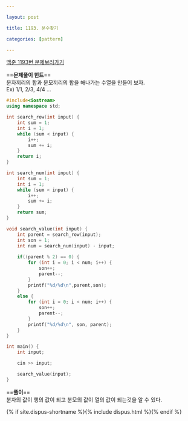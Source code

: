 ```yaml
---

layout: post

title: 1193. 분수찾기

categories: [pattern]

---
```


[백준 1193번 문제보러가기](https://www.acmicpc.net/problem/1193)

==**문제풀이 힌트**==<br>
분자끼리의 합과 분모끼리의 합을 해나가는 수열을 만들어 보자.<br>
Ex) 1/1, 2/3, 4/4 ...<br>

```cpp
#include<iostream>
using namespace std;

int search_row(int input) {
	int sum = 1;
	int i = 1;
	while (sum < input) {
		i++;
		sum += i;
	}
	return i;
}

int search_num(int input) {
	int sum = 1;
	int i = 1;
	while (sum < input) {
		i++;
		sum += i;
	} 
	return sum;
}

void search_value(int input) {
	int parent = search_row(input);
	int son = 1;
	int num = search_num(input) - input;
	
	if((parent % 2) == 0) {
		for (int i = 0; i < num; i++) {
			son++;
			parent--;
		}
		printf("%d/%d\n",parent,son);
	}
	else {
		for (int i = 0; i < num; i++) {
			son++;
			parent--;
		}
		printf("%d/%d\n", son, parent);
	}
}

int main() {
	int input;

	cin >> input;

	search_value(input);
}
```

==**풀이**==<br>
분자의 값이 행의 값이 되고 분모의 값이 열의 값이 되는것을 알 수 있다.<br>

{% if site.dispus-shortname %}{% include dispus.html %}{% endif %}